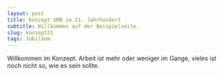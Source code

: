 ```yaml
---
layout: post
title: Konzept GMB im 21. Jahrhundert
subtitle: Willkommen auf der Beispielseite.
slug: konzept21
tags: Jubiläum
---
```

Willkommen im Konzept. Arbeit ist mehr oder weniger im Gange, vieles ist noch nicht so, wie es sein sollte.
